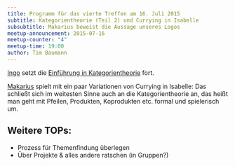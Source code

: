 ```yaml
---
title: Programm für das vierte Treffen am 16. Juli 2015
subtitle: Kategorientheorie (Teil 2) und Currying in Isabelle
subsubtitle: Makarius beweist die Aussage unseres Logos
meetup-announcement: 2015-07-16
meetup-counter: "4"
meetup-time: 19:00
author: Tim Baumann
---
```


[Ingo](https://github.com/iblech) setzt die [Einführung in
Kategorientheorie](/posts/2015-05-26-ankuendigung-drittes-treffen.html)
fort.

[Makarius](http://sketis.net/) spielt mit ein paar Variationen von Currying in
Isabelle: Das schließt sich im weitesten Sinne auch an die Kategorientheorie
an, das heißt man geht mit Pfeilen, Produkten, Koprodukten etc. formal und
spielerisch um.

## Weitere TOPs:

- Prozess für Themenfindung überlegen
- Über Projekte & alles andere ratschen (in Gruppen?)
